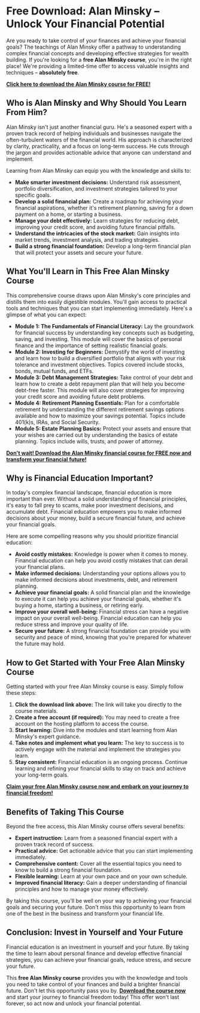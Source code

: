# Free Download: Alan Minsky – Unlock Your Financial Potential

Are you ready to take control of your finances and achieve your financial goals? The teachings of Alan Minsky offer a pathway to understanding complex financial concepts and developing effective strategies for wealth building. If you're looking for a **free Alan Minsky course**, you're in the right place! We're providing a limited-time offer to access valuable insights and techniques – **absolutely free**.

[**Click here to download the Alan Minsky course for FREE!**](https://udemywork.com/alan-minsky)

## Who is Alan Minsky and Why Should You Learn From Him?

Alan Minsky isn't just another financial guru. He's a seasoned expert with a proven track record of helping individuals and businesses navigate the often-turbulent waters of the financial world. His approach is characterized by clarity, practicality, and a focus on long-term success. He cuts through the jargon and provides actionable advice that anyone can understand and implement.

Learning from Alan Minsky can equip you with the knowledge and skills to:

*   **Make smarter investment decisions:** Understand risk assessment, portfolio diversification, and investment strategies tailored to your specific goals.
*   **Develop a solid financial plan:** Create a roadmap for achieving your financial aspirations, whether it's retirement planning, saving for a down payment on a home, or starting a business.
*   **Manage your debt effectively:** Learn strategies for reducing debt, improving your credit score, and avoiding future financial pitfalls.
*   **Understand the intricacies of the stock market:** Gain insights into market trends, investment analysis, and trading strategies.
*   **Build a strong financial foundation:** Develop a long-term financial plan that will protect your assets and secure your future.

## What You'll Learn in This Free Alan Minsky Course

This comprehensive course draws upon Alan Minsky's core principles and distills them into easily digestible modules. You'll gain access to practical tools and techniques that you can start implementing immediately. Here's a glimpse of what you can expect:

*   **Module 1: The Fundamentals of Financial Literacy:** Lay the groundwork for financial success by understanding key concepts such as budgeting, saving, and investing. This module will cover the basics of personal finance and the importance of setting realistic financial goals.
*   **Module 2: Investing for Beginners:** Demystify the world of investing and learn how to build a diversified portfolio that aligns with your risk tolerance and investment objectives. Topics covered include stocks, bonds, mutual funds, and ETFs.
*   **Module 3: Debt Management Strategies:** Take control of your debt and learn how to create a debt repayment plan that will help you become debt-free faster. This module will also cover strategies for improving your credit score and avoiding future debt problems.
*   **Module 4: Retirement Planning Essentials:** Plan for a comfortable retirement by understanding the different retirement savings options available and how to maximize your savings potential. Topics include 401(k)s, IRAs, and Social Security.
*   **Module 5: Estate Planning Basics:** Protect your assets and ensure that your wishes are carried out by understanding the basics of estate planning. Topics include wills, trusts, and power of attorney.

[**Don't wait! Download the Alan Minsky financial course for FREE now and transform your financial future!**](https://udemywork.com/alan-minsky)

## Why is Financial Education Important?

In today's complex financial landscape, financial education is more important than ever. Without a solid understanding of financial principles, it's easy to fall prey to scams, make poor investment decisions, and accumulate debt. Financial education empowers you to make informed decisions about your money, build a secure financial future, and achieve your financial goals.

Here are some compelling reasons why you should prioritize financial education:

*   **Avoid costly mistakes:** Knowledge is power when it comes to money. Financial education can help you avoid costly mistakes that can derail your financial plans.
*   **Make informed decisions:** Understanding your options allows you to make informed decisions about investments, debt, and retirement planning.
*   **Achieve your financial goals:** A solid financial plan and the knowledge to execute it can help you achieve your financial goals, whether it's buying a home, starting a business, or retiring early.
*   **Improve your overall well-being:** Financial stress can have a negative impact on your overall well-being. Financial education can help you reduce stress and improve your quality of life.
*   **Secure your future:** A strong financial foundation can provide you with security and peace of mind, knowing that you're prepared for whatever the future may hold.

## How to Get Started with Your Free Alan Minsky Course

Getting started with your free Alan Minsky course is easy. Simply follow these steps:

1.  **Click the download link above:** The link will take you directly to the course materials.
2.  **Create a free account (if required):** You may need to create a free account on the hosting platform to access the course.
3.  **Start learning:** Dive into the modules and start learning from Alan Minsky's expert guidance.
4.  **Take notes and implement what you learn:** The key to success is to actively engage with the material and implement the strategies you learn.
5.  **Stay consistent:** Financial education is an ongoing process. Continue learning and refining your financial skills to stay on track and achieve your long-term goals.

[**Claim your free Alan Minsky course now and embark on your journey to financial freedom!**](https://udemywork.com/alan-minsky)

## Benefits of Taking This Course

Beyond the free access, this Alan Minsky course offers several benefits:

*   **Expert instruction:** Learn from a seasoned financial expert with a proven track record of success.
*   **Practical advice:** Get actionable advice that you can start implementing immediately.
*   **Comprehensive content:** Cover all the essential topics you need to know to build a strong financial foundation.
*   **Flexible learning:** Learn at your own pace and on your own schedule.
*   **Improved financial literacy:** Gain a deeper understanding of financial principles and how to manage your money effectively.

By taking this course, you'll be well on your way to achieving your financial goals and securing your future. Don't miss this opportunity to learn from one of the best in the business and transform your financial life.

## Conclusion: Invest in Yourself and Your Future

Financial education is an investment in yourself and your future. By taking the time to learn about personal finance and develop effective financial strategies, you can achieve your financial goals, reduce stress, and secure your future.

This **free Alan Minsky course** provides you with the knowledge and tools you need to take control of your finances and build a brighter financial future. Don't let this opportunity pass you by. **[Download the course now](https://udemywork.com/alan-minsky)** and start your journey to financial freedom today! This offer won't last forever, so act now and unlock your financial potential.
